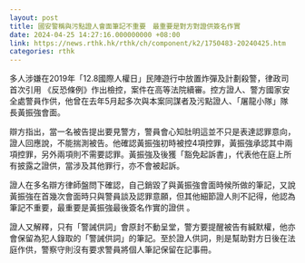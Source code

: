 ```yaml
---
layout: post
title: 國安警稱與污點證人會面筆記不重要　最重要是對方對證供簽名作實
date: 2024-04-25 14:27:16.000000000 +08:00
link: https://news.rthk.hk/rthk/ch/component/k2/1750483-20240425.htm
categories: rthk
---
```


多人涉嫌在2019年「12.8國際人權日」民陣遊行中放置炸彈及計劃殺警，律政司首次引用 《反恐條例》作出檢控，案件在高等法院續審。控方證人、警方國家安全處警員作供，他曾在去年5月起多次與本案同謀者及污點證人、「屠龍小隊」隊長黃振強會面。

辯方指出，當一名被告提出要見警方，警員會心知肚明這並不只是表達認罪意向，證人回應說，不能揣測被告。他確認黃振強初時被控4項控罪，黃振強承認其中兩項控罪，另外兩項則不需要認罪。黃振強及後獲「豁免起訴書」，代表他在庭上所有披露之證供，當涉及其他罪行，亦不會被起訴。

證人在多名辯方律師盤問下確認，自己銷毀了與黃振強會面時候所做的筆記，又說黃振強在首幾次會面時只與警員談及認罪意願，但其他細節證人則不記得，他認為筆記不重要，最重要是黃振強最後簽名作實的證供 。

證人又解釋，只有「警誡供詞」會原封不動呈堂，警方要提醒被告有緘默權，他亦會保留為犯人錄取的「警誡供詞」的筆記。至於證人供詞，則是幫助對方日後在法庭作供，警察守則沒有要求警員將個人筆記保留在記事冊。
